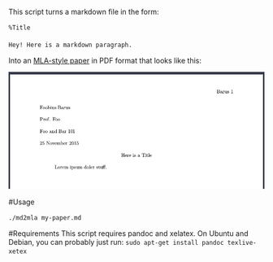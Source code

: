 This script turns a markdown file in the form: 

```md
%Title

Hey! Here is a markdown paragraph. 
```

Into an [MLA-style paper](https://owl.english.purdue.edu/owl/resource/747/13/i) in PDF format that looks like this: 

![MLA Style Paper](mla.png) 

#Usage

```bash
./md2mla my-paper.md
```

#Requirements
This script requires pandoc and xelatex. On Ubuntu and Debian, you can probably just run: `sudo apt-get install pandoc texlive-xetex`

